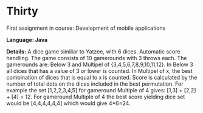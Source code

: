 # Thirty
First assignment in course:  Development of mobile applications

**Language: Java**

**Details:** A dice game similiar to Yatzee, with 6 dices. Automatic score handling. The game consists of 10 gamerounds with 3 throws each. 
The gamerounds are: Below 3 and Multipel of {3,4,5,6,7,8,9,10,11,12}. In Below 3 all dices that has a value of 3 or lower is counted. In Multipel of x, the best combination of dices that is equal to x is counted. Score is calculated by the number of total dots on the dices included in the best permutation. For example the set [1,2,2,3,4,5] for gameround Multiple of 4 gives: [1,3] + [2,2] + [4] = 12. For gameround Multiple of 4 the best score yielding dice set would be [4,4,4,4,4,4] which would give 4*6=24.
